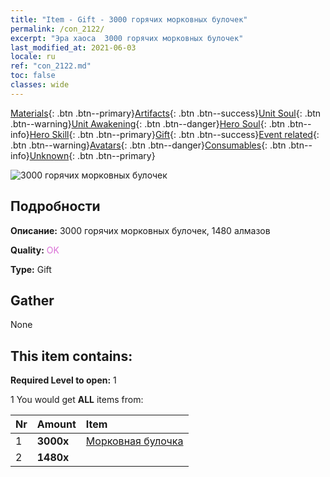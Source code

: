 ```yaml
---
title: "Item - Gift - 3000 горячих морковных булочек"
permalink: /con_2122/
excerpt: "Эра хаоса  3000 горячих морковных булочек"
last_modified_at: 2021-06-03
locale: ru
ref: "con_2122.md"
toc: false
classes: wide
---
```

 [Materials](/ItemsRU/){: .btn .btn--primary}[Artifacts](/ItemsRU/Artifacts/){: .btn .btn--success}[Unit Soul](/ItemsRU/UnitSoul/){: .btn .btn--warning}[Unit Awakening](/ItemsRU/UnitAwakening/){: .btn .btn--danger}[Hero Soul](/ItemsRU/HeroSoul/){: .btn .btn--info}[Hero Skill](/ItemsRU/HeroSkill/){: .btn .btn--primary}[Gift](/ItemsRU/Gift/){: .btn .btn--success}[Event related](/ItemsRU/Events/){: .btn .btn--warning}[Avatars](/ItemsRU/Avatars/){: .btn .btn--danger}[Consumables](/ItemsRU/Consumables/){: .btn .btn--info}[Unknown](/ItemsRU/Unknown/){: .btn .btn--primary}

 ![3000 горячих морковных булочек](/images/t/i_907589.png)

## Подробности
 **Описание:** 3000 горячих морковных булочек, 1480 алмазов

 **Quality:** <span style="color: #DA70D6">OK</span>

 **Type:** Gift

## Gather

  None

## This item contains:

 **Required Level to open:** 1

 1 You would get **ALL** items  from:

  | Nr | Amount |     Item    |
  |:---|:-------|:------------|
  | 1 |  **3000x** | [Морковная булочка](/ItemsRU/con_2119/) |  | 
  | 2 |  **1480x** | <i class="fas fa-gem"/> |  | 
